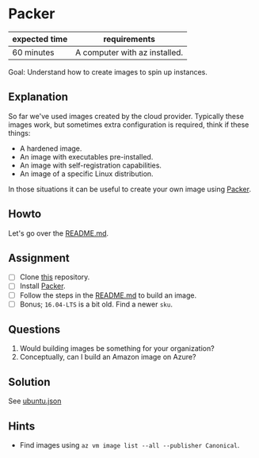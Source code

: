 # Packer

|expected time|requirements                 |
|-------------|-----------------------------|
|60 minutes   |A computer with az installed.|

Goal: Understand how to create images to spin up instances.

## Explanation

So far we've used images created by the cloud provider. Typically these images work, but sometimes extra configuration is required, think if these things:

- A hardened image.
- An image with executables pre-installed.
- An image with self-registration capabilities.
- An image of a specific Linux distribution.

In those situations it can be useful to create your own image using [Packer](https://www.packer.io/).

## Howto

Let's go over the [README.md](https://github.com/robertdebock/packer-azure-arm/blob/master/README.md).

## Assignment

- [ ] Clone [this](https://github.com/robertdebock/packer-azure-arm) repository.
- [ ] Install [Packer](https://www.packer.io/).
- [ ] Follow the steps in the [README.md](https://github.com/robertdebock/packer-azure-arm/blob/master/README.md) to build an image.
- [ ] Bonus; `16.04-LTS` is a bit old. Find a newer `sku`.

## Questions

1. Would building images be something for your organization?
2. Conceptually, can I build an Amazon image on Azure?

## Solution

See [ubuntu.json](https://github.com/robertdebock/packer-azure-arm/blob/master/ubuntu.json)

## Hints

- Find images using `az vm image list --all --publisher Canonical`.
